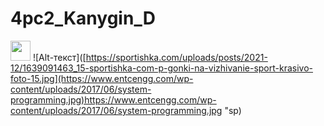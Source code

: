 # 4pc2_Kanygin_D
<img src="https://github.com/blackcater/blackcater/raw/main/images/Hi.gif" height="32"/></h1>
![Alt-текст]([https://sportishka.com/uploads/posts/2021-12/1639091463_15-sportishka-com-p-gonki-na-vizhivanie-sport-krasivo-foto-15.jpg](https://www.entcengg.com/wp-content/uploads/2017/06/system-programming.jpg)https://www.entcengg.com/wp-content/uploads/2017/06/system-programming.jpg "sp)
